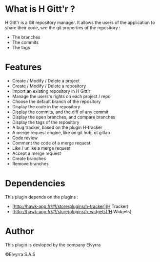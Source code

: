 # What is H Gitt'r ?

H Gitt'r is a Git repository manager. It allows the users of the application to share their code, see the git properties of the repository :

* The branches
* The commits
* The tags

# Features

* Create / Modify / Delete a project
* Create / Modify / Delete a repository
* Import an existing repository in H Gitt'r
* Manage the users's rights on each project / repo
* Choose the default branch of the repository
* Display the code in the repository
* Display the commits, and the diff of any commit
* Display the open branches, and compare branches
* Display the tags of the repository
* A bug tracker, based on the plugin H-tracker
* A merge request engine, like on git hub, ot gitlab
* Code review
* Comment the code of a merge request
* Like / unlike a merge request
* Accept a merge request
* Create branches
* Remove branches

# Dependencies
This plugin depends on the plugins :
* [http://hawk-app.fr/#!/store/plugins/h-tracker](H Tracker)
* [http://hawk-app.fr/#!/store/plugins/h-widgets](H Widgets)

# Author
This plugin is devloped by the company Elvyrra

©Elvyrra S.A.S
